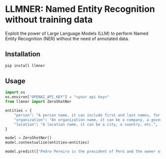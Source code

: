 # LLMNER: Named Entity Recognition without training data

Exploit the power of Large Language Models (LLM) to perform Named Entity Recognition (NER) without the need of annotated data.

## Installation

```bash
pip install llmner
```

## Usage

```python
import os
os.environ["OPENAI_API_KEY"] = "<your api key>"
from llmner import ZeroShotNer

entities = {
    "person": "A person name, it can include first and last names, for example: John Kennedy and Bill Gates",
    "organization": "An organization name, it can be a company, a government agency, etc.",
    "location": "A location name, it can be a city, a country, etc.",
}

model = ZeroShotNer()
model.contextualize(entities=entities)

model.predict(["Pedro Pereira is the president of Perú and the owner of Walmart."])
```


